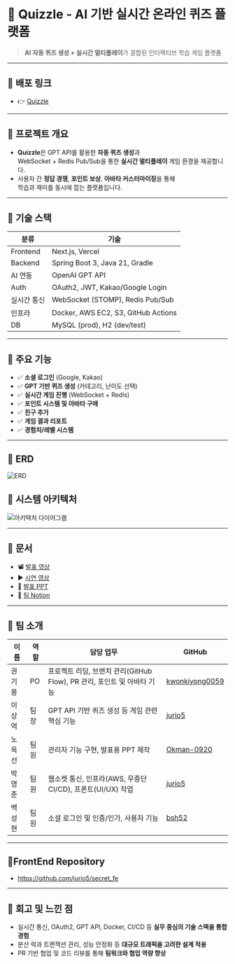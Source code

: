 # 🧠 Quizzle - AI 기반 실시간 온라인 퀴즈 플랫폼

> **AI 자동 퀴즈 생성 + 실시간 멀티플레이**가 결합된 인터랙티브 학습 게임 플랫폼

---

## 🚀 배포 링크
- 👉 [Quizzle](https://secret-fe.vercel.app)

---

## 🏁 프로젝트 개요

- **Quizzle**은 GPT API를 활용한 **자동 퀴즈 생성**과  
  WebSocket + Redis Pub/Sub을 통한 **실시간 멀티플레이** 게임 환경을 제공합니다.
- 사용자 간 **정답 경쟁**, **포인트 보상**, **아바타 커스터마이징**을 통해  
  학습과 재미를 동시에 잡는 플랫폼입니다.

---

## 🔧 기술 스택

| 분류 | 기술 |
|------|------|
| Frontend | Next.js, Vercel |
| Backend | Spring Boot 3, Java 21, Gradle |
| AI 연동 | OpenAI GPT API |
| Auth | OAuth2, JWT, Kakao/Google Login |
| 실시간 통신 | WebSocket (STOMP), Redis Pub/Sub |
| 인프라 | Docker, AWS EC2, S3, GitHub Actions |
| DB | MySQL (prod), H2 (dev/test) |

---

## 🔑 주요 기능

- ✅ **소셜 로그인** (Google, Kakao)
- ✅ **GPT 기반 퀴즈 생성** (카테고리, 난이도 선택)
- ✅ **실시간 게임 진행** (WebSocket + Redis)
- ✅ **포인트 시스템 및 아바타 구매**
- ✅ **친구 추가**
- ✅ **게임 결과 리포트**
- ✅ **경험치/레벨 시스템**

---

## 📌 ERD
![ERD](https://github.com/user-attachments/assets/a6c4d070-3617-4332-8912-5c680f767c7a)

## 📌 시스템 아키텍처
![아키텍처 다이어그램](https://github.com/user-attachments/assets/c81cb60c-c027-4db7-8834-5ce44fffc331)

---

## 💾 문서
- 📽️ [발표 영상](https://youtu.be/VlVQMjY-zoY)
- ▶️ [시연 영상](https://youtu.be/PAbJh_QYOyo)
- 📕 [발표 PPT](https://github.com/user-attachments/files/19770113/_10.AI.Quizzle.pdf)
- 📘 [팀 Notion](https://www.notion.so/Team10-1bb4873f28dd8015a0f8e7a26451ddfe?pvs=4)

---

## 👥 팀 소개

| 이름 | 역할 | 담당 업무 | GitHub |
|------|------|-----------|--------|
| 권기용 | PO | 프로젝트 리딩, 브랜치 관리(GitHub Flow), PR 관리, 포인트 및 아바타 기능 | [kwonkiyong0059](https://github.com/kwonkiyong0059) |
| 이상억 | 팀장 | GPT API 기반 퀴즈 생성 등 게임 관련 핵심 기능 | [jurio5](https://github.com/jurio5) |
| 노옥선 | 팀원 | 관리자 기능 구현, 발표용 PPT 제작 | [Okman-0920](https://github.com/Okman-0920) |
| 박영준 | 팀원 | 웹소켓 통신, 인프라(AWS, 무중단 CI/CD), 프론트(UI/UX) 작업 | [jurio5](https://github.com/jurio5) |
| 백성현 | 팀원 | 소셜 로그인 및 인증/인가, 사용자 기능 | [bsh52](https://github.com/bsh52) |

---

## 🥇FrontEnd Repository
- https://github.com/jurio5/secret_fe

---

## 📝 회고 및 느낀 점

- 실시간 통신, OAuth2, GPT API, Docker, CI/CD 등 **실무 중심의 기술 스택을 통합 경험**
- 분산 락과 트랜잭션 관리, 성능 안정화 등 **대규모 트래픽을 고려한 설계 적용**
- PR 기반 협업 및 코드 리뷰를 통해 **팀워크와 협업 역량 향상**
